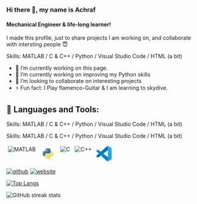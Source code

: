 ### Hi there 👋, my name is Achraf
#### Mechanical Engineer & life-long learner!
I made this profile, just to share projects I am working on, and collaborate with  intersting people 😇

Skills: MATLAB / C & C++ / Python / Visual Studio Code / HTML (a bit)

- 🔭 I’m currently working on this page. 
- 🌱 I’m currently working on improving my Python skills 
- 👯 I’m looking to collaborate on interesting projects 
- ⚡ Fun fact: I Play flamenco-Guitar & I am learning to skydive. 

## 🧰 Languages and Tools:
Skills: MATLAB / C & C++ / Python / Visual Studio Code / HTML (a bit)
<p align="center">
  
  Skills: MATLAB / C & C++ / Python / Visual Studio Code / HTML (a bit)
  
<img src="https://upload.wikimedia.org/wikipedia/commons/thumb/2/21/Matlab_Logo.png/667px-Matlab_Logo.png" alt="MATLAB" height="40" style="vertical-align:top; margin:4px">
  
<img src="https://raw.githubusercontent.com/github/explore/80688e429a7d4ef2fca1e82350fe8e3517d3494d/topics/python/python.png" alt="Python" height="40" style="vertical-align:top; margin:4px">
  
<img src="https://raw.githubusercontent.com/jmnote/z-icons/master/svg/c.svg" alt="C" height="40" style="vertical-align:top; margin:4px">

<img src="https://raw.githubusercontent.com/jmnote/z-icons/master/svg/cpp.svg" alt="C++" height="40" style="vertical-align:top; margin:4px">
  
<img src="https://raw.githubusercontent.com/github/explore/80688e429a7d4ef2fca1e82350fe8e3517d3494d/topics/visual-studio-code/visual-studio-code.png" alt="VS Code" height="40" style="vertical-align:top; margin:4px">
  
</p>


[<img src='https://cdn.jsdelivr.net/npm/simple-icons@3.0.1/icons/github.svg' alt='github' height='40'>](https://github.com/Ach-Hidd)  [<img src='https://cdn.jsdelivr.net/npm/simple-icons@3.0.1/icons/icloud.svg' alt='website' height='40'>](https://hiddane.com/)  

[![Top Langs](https://github-readme-stats.vercel.app/api/top-langs/?username=Ach-Hidd)](https://github.com/anuraghazra/github-readme-stats)

![GitHub streak stats](https://github-readme-streak-stats.herokuapp.com/?user=Ach-Hidd)  


